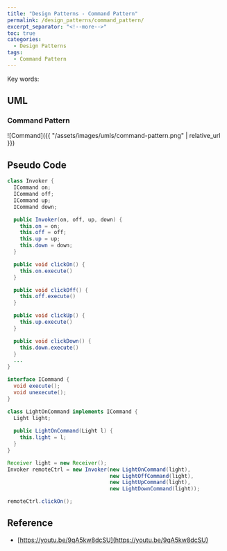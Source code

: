 ```yaml
---
title: "Design Patterns - Command Pattern"
permalink: /design_patterns/command_pattern/
excerpt_separator: "<!--more-->"
toc: true
categories:
  - Design Patterns
tags:
  - Command Pattern
---
```


Key words:  

## UML  

### Command Pattern

![Command]({{ "/assets/images/umls/command-pattern.png" | relative_url }})

## Pseudo Code

```java
class Invoker {
  ICommand on;
  ICommand off;
  ICommand up;
  ICommand down;

  public Invoker(on, off, up, down) {
    this.on = on;
    this.off = off;
    this.up = up;
    this.down = down;
  }

  public void clickOn() {
    this.on.execute()
  }

  public void clickOff() {
    this.off.execute()
  }

  public void clickUp() {
    this.up.execute()
  }

  public void clickDown() {
    this.down.execute()
  }
  ...
}

interface ICommand {
  void execute();
  void unexecute();
}

class LightOnCommand implements ICommand {
  Light light;
  
  public LightOnCommand(Light l) {
    this.light = l;
  }
}
```

```java
Receiver light = new Receiver();
Invoker remoteCtrl = new Invoker(new LightOnCommand(light),
                                 new LightOffCommand(light),
                                 new LightUpCommand(light),
                                 new LightDownCommand(light));

remoteCtrl.clickOn();
```

## Reference

- [https://youtu.be/9qA5kw8dcSU](https://youtu.be/9qA5kw8dcSU)
